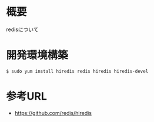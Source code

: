 # 概要
redisについて

# 開発環境構築
```
$ sudo yum install hiredis redis hiredis hiredis-devel
```

# 参考URL
- https://github.com/redis/hiredis
